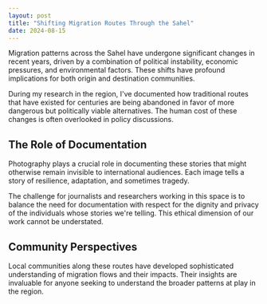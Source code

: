 ```yaml
---
layout: post
title: "Shifting Migration Routes Through the Sahel"
date: 2024-08-15
---
```


Migration patterns across the Sahel have undergone significant changes in recent years, driven by a combination of political instability, economic pressures, and environmental factors. These shifts have profound implications for both origin and destination communities.

During my research in the region, I've documented how traditional routes that have existed for centuries are being abandoned in favor of more dangerous but politically viable alternatives. The human cost of these changes is often overlooked in policy discussions.

## The Role of Documentation

Photography plays a crucial role in documenting these stories that might otherwise remain invisible to international audiences. Each image tells a story of resilience, adaptation, and sometimes tragedy.

The challenge for journalists and researchers working in this space is to balance the need for documentation with respect for the dignity and privacy of the individuals whose stories we're telling. This ethical dimension of our work cannot be understated.

## Community Perspectives

Local communities along these routes have developed sophisticated understanding of migration flows and their impacts. Their insights are invaluable for anyone seeking to understand the broader patterns at play in the region.